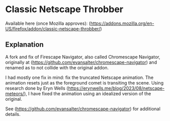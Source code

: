 # Classic Netscape Throbber

Available here (once Mozilla approves): (https://addons.mozilla.org/en-US/firefox/addon/classic-netscape-throbber/)

## Explanation

A fork and fix of Firescape Navigator, also called Chromescape Navigator, originally at (https://github.com/evansalter/chromescape-navigator) and renamed as to not collide with the original addon.

I had mostly one fix in mind: fix the truncated Netscape animation. The animation resets just as the foreground comet is transiting the scene. Using research done by Eryn Wells (https://erynwells.me/blog/2023/08/netscape-meteors/), I have fixed the animation using an idealized version of the original.

See (https://github.com/evansalter/chromescape-navigator) for additional details.
